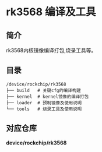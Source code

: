 # rk3568 编译及工具

## 简介

rk3568内核镜像编译打包,烧录工具等。

## 目录

```
/device/rockchip/rk3568
├── build   # 关键cfg的编译构建
├── kernel  # kernel镜像的编译打包
├── loader  # 预制镜像及使用说明
└── tools   # 烧录工具及使用说明

```


## 对应仓库

**device/rockchip/rk3568**


